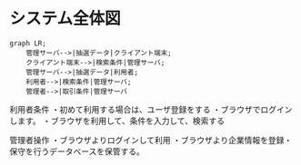 # システム全体図

```mermaid
graph LR;
    管理サーバ-->|抽選データ|クライアント端末;
    クライアント端末-->|検索条件|管理サーバ;
    管理サーバ-->|抽選データ|利用者;
    利用者-->|検索条件|管理サーバ;
    管理者-->|取引条件|管理サーバ
```

利用者条件
・初めて利用する場合は、ユーザ登録をする
・ブラウザでログインします。
・ブラウザを利用して、条件を入力して、検索する

管理者操作
・ブラウザよりログインして利用
・ブラウザより企業情報を登録・保守を行うデータベースを保管する。